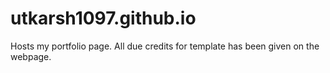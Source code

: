 # utkarsh1097.github.io

Hosts my portfolio page. All due credits for template has been given on the webpage.
